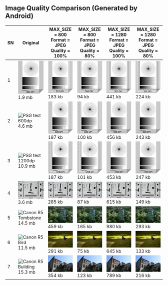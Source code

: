 ## Image Quality Comparison (Generated by Android)

| SN | Original | MAX_SIZE = 800 <br/> Format = JPEG <br/> Quality = 100% | MAX_SIZE = 800 <br/> Format = JPEG <br/> Quality = 80% | MAX_SIZE = 1280 <br/> Format = JPEG <br/> Quality = 100% | MAX_SIZE = 1280 <br/> Format = JPEG <br/> Quality = 80% |
| --- | --- | --- | --- | --- | --- |
| 1 | <img src="/Image-Quality-Test/assets/psgtest300.png" width="350" title="PSG test 300dp"> <br/> 1.9 mb | <img src="/Image-Quality-Test/assets/800-100-psg300dp.jpg" width="350" title="800 , 100%"> <br/> 183 kb | <img src="/Image-Quality-Test/assets/800-80-psg300dp.jpg" width="350" title="800 , 80%"> <br/> 94 kb | <img src="/Image-Quality-Test/assets/1280-100-psg300dp.jpg" width="350" title="1280 , 100%"> <br/> 441 kb | <img src="/Image-Quality-Test/assets/1280-80-psg300dp.jpg" width="350" title="1280 , 80%"> <br/> 224 kb |
| 2 | <img src="/Image-Quality-Test/assets/psgtest600.png" width="350" title="PSG test 600dp"> <br/> 4.6 mb | <img src="/Image-Quality-Test/assets/800-100-psg600dp.jpg" width="350" title="800 , 100%"> <br/> 187 kb | <img src="/Image-Quality-Test/assets/800-80-psg600dp.jpg" width="350" title="800 , 80%"> <br/> 100 kb | <img src="/Image-Quality-Test/assets/1280-100-psg600dp.jpg" width="350" title="1280 , 100%"> <br/> 456 kb | <img src="/Image-Quality-Test/assets/1280-80-psg600dp.jpg" width="350" title="1280 , 80%"> <br/> 243 kb |
| 3 | <img src="/Image-Quality-Test/assets/psgtest1200.png" width="350" title="PSG test 1200dp"> <br/> 10.9 mb | <img src="/Image-Quality-Test/assets/800-100-psg1200dp.jpg" width="350" title="800 , 100%"> <br/> 187 kb | <img src="/Image-Quality-Test/assets/800-80-psg1200dp.jpg" width="350" title="800 , 80%"> <br/> 101 kb | <img src="/Image-Quality-Test/assets/1280-100-psg1200dp.jpg" width="350" title="1280 , 100%"> <br/> 453 kb | <img src="/Image-Quality-Test/assets/1280-80-psg1200dp.jpg" width="350" title="1280 , 80%"> <br/> 247 kb |
| 4 | <img src="/Image-Quality-Test/assets/canon_eos5d.jpeg" width="350" title="Canon EOS 5d"> <br/> 3.6 mb | <img src="/Image-Quality-Test/assets/800-100-canon.jpg" width="350" title="800 , 100%"> <br/> 285 kb | <img src="/Image-Quality-Test/assets/800-80-canon.jpg" width="350" title="800 , 80%"> <br/> 87 kb | <img src="/Image-Quality-Test/assets/1280-100-canon.jpg" width="350" title="1280 , 100%"> <br/> 615 kb | <img src="/Image-Quality-Test/assets/1280-80-canon.jpg" width="350" title="1280 , 80%"> <br/> 149 kb |
| 5 | <img src="/Image-Quality-Test/assets/canonr5-tombstone.jpg" width="350" title="Canon R5 Tombstone"> <br/> 14.5 mb | <img src="/Image-Quality-Test/assets/800-100-canonr5-tombstone.jpg" width="350" title="800 , 100%"> <br/> 459 kb | <img src="/Image-Quality-Test/assets/800-80-canonr5-tombstone.jpg" width="350" title="800 , 80%"> <br/> 165 kb | <img src="/Image-Quality-Test/assets/1280-100-canonr5-tombstone.jpg" width="350" title="1280 , 100%"> <br/> 980 kb | <img src="/Image-Quality-Test/assets/1280-80-canonr5-tombstone.jpg" width="350" title="1280 , 80%"> <br/> 293 kb |
| 6 | <img src="/Image-Quality-Test/assets/canonr5-bird.jpg" width="350" title="Canon R5 Bird"> <br/> 11.5 mb | <img src="/Image-Quality-Test/assets/800-100-canonr5-bird.jpg" width="350" title="800 , 100%"> <br/> 291 kb | <img src="/Image-Quality-Test/assets/800-80-canonr5-bird.jpg" width="350" title="800 , 80%"> <br/> 75 kb | <img src="/Image-Quality-Test/assets/1280-100-canonr5-bird.jpg" width="350" title="1280 , 100%"> <br/> 645 kb | <img src="/Image-Quality-Test/assets/1280-80-canonr5-bird.jpg" width="350" title="1280 , 80%"> <br/> 133 kb |
| 7 | <img src="/Image-Quality-Test/assets/canon-r5-buidling.jpg" width="350" title="Canon R5 Building"> <br/> 15.3 mb | <img src="/Image-Quality-Test/assets/800-100-canonr5.jpg" width="350" title="800 , 100%"> <br/> 354 kb | <img src="/Image-Quality-Test/assets/800-80-canonr5.jpg" width="350" title="800 , 80%"> <br/> 123 kb | <img src="/Image-Quality-Test/assets/1280-100-canonr5.jpg" width="350" title="1280 , 100%"> <br/> 789 kb | <img src="/Image-Quality-Test/assets/1280-80-canonr5.jpg" width="350" title="1280 , 80%"> <br/> 216 kb |


